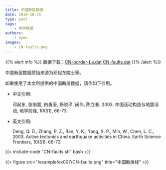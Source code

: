 ```yaml
---
title: 中国断层数据
date: 2016-10-25
type: post
tags:
    - 地学数据
authors:
    - eyou
images:
    - CN-faults.png
---
```


{{% alert info %}}
数据下载：[CN-border-La.dat](/data/CN-border-La.dat) [CN-faults.dat](/data/CN-faults.dat)
{{% /alert %}}

中国断层数据原始来源为邓起东院士等。

如果使用了本文所提供的中国断层数据，请作如下引用。

- 中文引用:

    邓起东, 张培震, 冉勇康, 杨晓平, 闵伟, 陈立春, 2003. 中国活动构造与地震活动, 地学前缘, 10(S1), 66-73.

- 英文引用:

    Deng, Q. D., Zhang, P. Z., Ran, Y. K., Yang, X. P., Min, W., Chen, L. C., 2003. Active tectonics and earthquake activities in China. Earth Science Frontiers, 10(S1): 66-73.

{{< include-code "CN-faults.sh" bash >}}

{{< figure src="/example/ex007/CN-faults.png" title="中国断层线" >}}

